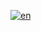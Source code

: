 [![en](https://img.shields.io/badge/lang-en-blue.svg)](https://github.com/LITHUM1/Wazuh-Home-Lab/blob/main/README.md)
